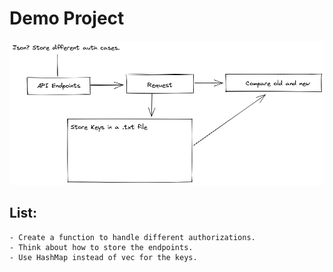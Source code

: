  # Demo Project
 
![image](resources/Untitled-2022-10-09-1147.png)


## List: 
	- Create a function to handle different authorizations.
	- Think about how to store the endpoints.
	- Use HashMap instead of vec for the keys.
